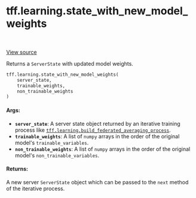 <div itemscope itemtype="http://developers.google.com/ReferenceObject">
<meta itemprop="name" content="tff.learning.state_with_new_model_weights" />
<meta itemprop="path" content="Stable" />
</div>

# tff.learning.state_with_new_model_weights

<table class="tfo-notebook-buttons tfo-api" align="left">
</table>

<a target="_blank" href="http://github.com/tensorflow/federated/tree/master/tensorflow_federated/python/learning/framework/optimizer_utils.py">View
source</a>

Returns a `ServerState` with updated model weights.

```python
tff.learning.state_with_new_model_weights(
    server_state,
    trainable_weights,
    non_trainable_weights
)
```

<!-- Placeholder for "Used in" -->

#### Args:

*   <b>`server_state`</b>: A server state object returned by an iterative
    training process like
    <a href="../../tff/learning/build_federated_averaging_process.md"><code>tff.learning.build_federated_averaging_process</code></a>.
*   <b>`trainable_weights`</b>: A list of `numpy` arrays in the order of the
    original model's `trainable_variables`.
*   <b>`non_trainable_weights`</b>: A list of `numpy` arrays in the order of the
    original model's `non_trainable_variables`.

#### Returns:

A new server `ServerState` object which can be passed to the `next` method of
the iterative process.
